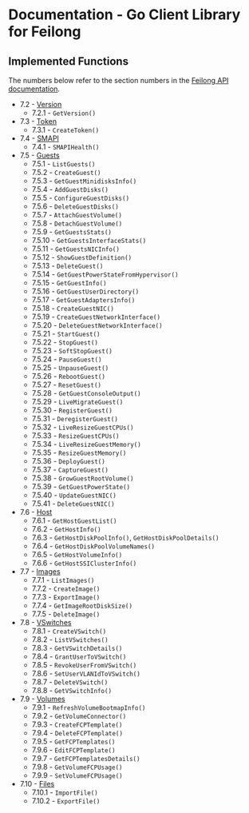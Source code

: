 # Documentation - Go Client Library for Feilong


## Implemented Functions

The numbers below refer to the section numbers in the [Feilong API documentation](https://cloudlib4zvm.readthedocs.io/en/latest/restapi.html).

 * 7.2 - [Version](https://github.com/Bischoff/feilong-client-go/blob/main/version.go)
   * 7.2.1 - `GetVersion()`
 * 7.3 - [Token](https://github.com/Bischoff/feilong-client-go/blob/main/token.go)
   * 7.3.1 - `CreateToken()`
 * 7.4 - [SMAPI](https://github.com/Bischoff/feilong-client-go/blob/main/smapi.go)
   * 7.4.1 - `SMAPIHealth()`
 * 7.5 - [Guests](https://github.com/Bischoff/feilong-client-go/blob/main/guests.go)
   * 7.5.1 - `ListGuests()`
   * 7.5.2 - `CreateGuest()`
   * 7.5.3 - `GetGuestMinidisksInfo()`
   * 7.5.4 - `AddGuestDisks()`
   * 7.5.5 - `ConfigureGuestDisks()`
   * 7.5.6 - `DeleteGuestDisks()`
   * 7.5.7 - `AttachGuestVolume()`
   * 7.5.8 - `DetachGuestVolume()`
   * 7.5.9 - `GetGuestsStats()`
   * 7.5.10 - `GetGuestsInterfaceStats()`
   * 7.5.11 - `GetGuestsNICInfo()`
   * 7.5.12 - `ShowGuestDefinition()`
   * 7.5.13 - `DeleteGuest()`
   * 7.5.14 - `GetGuestPowerStateFromHypervisor()`
   * 7.5.15 - `GetGuestInfo()`
   * 7.5.16 - `GetGuestUserDirectory()`
   * 7.5.17 - `GetGuestAdaptersInfo()`
   * 7.5.18 - `CreateGuestNIC()`
   * 7.5.19 - `CreateGuestNetworkInterface()`
   * 7.5.20 - `DeleteGuestNetworkInterface()`
   * 7.5.21 - `StartGuest()`
   * 7.5.22 - `StopGuest()`
   * 7.5.23 - `SoftStopGuest()`
   * 7.5.24 - `PauseGuest()`
   * 7.5.25 - `UnpauseGuest()`
   * 7.5.26 - `RebootGuest()`
   * 7.5.27 - `ResetGuest()`
   * 7.5.28 - `GetGuestConsoleOutput()`
   * 7.5.29 - `LiveMigrateGuest()`
   * 7.5.30 - `RegisterGuest()`
   * 7.5.31 - `DeregisterGuest()`
   * 7.5.32 - `LiveResizeGuestCPUs()`
   * 7.5.33 - `ResizeGuestCPUs()`
   * 7.5.34 - `LiveResizeGuestMemory()`
   * 7.5.35 - `ResizeGuestMemory()`
   * 7.5.36 - `DeployGuest()`
   * 7.5.37 - `CaptureGuest()`
   * 7.5.38 - `GrowGuestRootVolume()`
   * 7.5.39 - `GetGuestPowerState()`
   * 7.5.40 - `UpdateGuestNIC()`
   * 7.5.41 - `DeleteGuestNIC()`
 * 7.6 - [Host](https://github.com/Bischoff/feilong-client-go/blob/main/host.go)
   * 7.6.1 - `GetHostGuestList()`
   * 7.6.2 - `GetHostInfo()`
   * 7.6.3 - `GetHostDiskPoolInfo()`, `GetHostDiskPoolDetails()`
   * 7.6.4 - `GetHostDiskPoolVolumeNames()`
   * 7.6.5 - `GetHostVolumeInfo()`
   * 7.6.6 - `GetHostSSIClusterInfo()`
 * 7.7 - [Images](https://github.com/Bischoff/feilong-client-go/blob/main/images.go)
   * 7.7.1 - `ListImages()`
   * 7.7.2 - `CreateImage()`
   * 7.7.3 - `ExportImage()`
   * 7.7.4 - `GetImageRootDiskSize()`
   * 7.7.5 - `DeleteImage()`
 * 7.8 - [VSwitches](https://github.com/Bischoff/feilong-client-go/blob/main/vswitches.go)
   * 7.8.1 - `CreateVSwitch()`
   * 7.8.2 - `ListVSwitches()`
   * 7.8.3 - `GetVSwitchDetails()`
   * 7.8.4 - `GrantUserToVSwitch()`
   * 7.8.5 - `RevokeUserFromVSwitch()`
   * 7.8.6 - `SetUserVLANIdToVSwitch()`
   * 7.8.7 - `DeleteVSwitch()`
   * 7.8.8 - `GetVSwitchInfo()`
 * 7.9 - [Volumes](https://github.com/Bischoff/feilong-client-go/blob/main/volumes.go)
   * 7.9.1 - `RefreshVolumeBootmapInfo()`
   * 7.9.2 - `GetVolumeConnector()`
   * 7.9.3 - `CreateFCPTemplate()`
   * 7.9.4 - `DeleteFCPTemplate()`
   * 7.9.5 - `GetFCPTemplates()`
   * 7.9.6 - `EditFCPTemplate()`
   * 7.9.7 - `GetFCPTemplatesDetails()`
   * 7.9.8 - `GetVolumeFCPUsage()`
   * 7.9.9 - `SetVolumeFCPUsage()`
 * 7.10 - [Files](https://github.com/Bischoff/feilong-client-go/blob/main/file.go)
   * 7.10.1 - `ImportFile()`
   * 7.10.2 - `ExportFile()`
